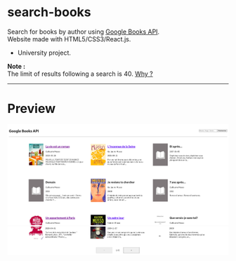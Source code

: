 # search-books

Search for books by author using [Google Books API](https://developers.google.com/books/docs/v1/using).  
Website made with HTML5/CSS3/React.js.  

- University project.

__Note :__  
The limit of results following a search is 40. [Why ?](https://developers.google.com/books/docs/v1/using#pagination)
______________________________________

# Preview

![website-image1](/img/website-image1.png)
![website-image2](/img/website-image2.png)